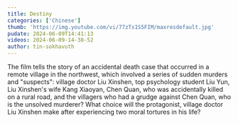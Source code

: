 ```yaml
---
title: Destiny
categories: ['Chinese']
thumb: 'https://img.youtube.com/vi/77zTs1S5FIM/maxresdefault.jpg'
pudate: 2024-06-09T14:41:13
videos: 2024-06-09-14-38-52
author: tin-sokhavuth
---
```

The film tells the story of an accidental death case that occurred in a remote village in the northwest, which involved a series of sudden murders and "suspects": village doctor Liu Xinshen, top psychology student Liu Yun, Liu Xinshen's wife Kang Xiaoyan, Chen Quan, who was accidentally killed on a rural road, and the villagers who had a grudge against Chen Quan, who is the unsolved murderer? What choice will the protagonist, village doctor Liu Xinshen make after experiencing two moral tortures in his life?